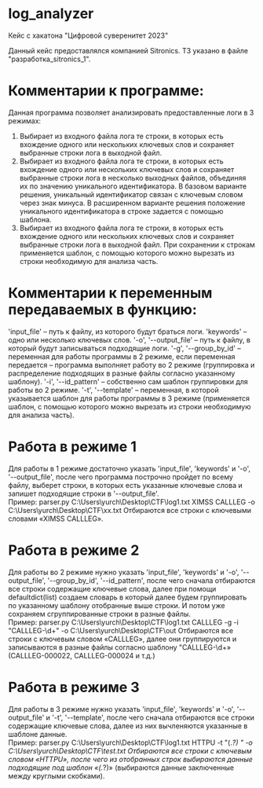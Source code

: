 # log_analyzer
Кейс с хакатона "Цифровой суверенитет 2023" 

Данный кейс предоставлялся компанией Sitronics. ТЗ указано в файле "разработка_sitronics_1".

# Комментарии к программе:

Данная программа позволяет анализировать предоставленные логи в 3 режимах:
1. Выбирает из входного файла лога те строки, в которых есть вхождение одного или нескольких ключевых слов и сохраняет выбранные строки лога в выходной файл.
2. Выбирает из входного файла лога те строки, в которых есть вхождение одного или нескольких ключевых слов и сохраняет выбранные строки лога в несколько выходных файлов, объединяя их по значению уникального идентификатора. В базовом варианте решения, уникальный идентификатор связан с ключевым словом через знак минуса. В расширенном варианте решения положение уникального идентификатора в строке задается с помощью шаблона.
3. Выбирает из входного файла лога те строки, в которых есть вхождение одного или нескольких ключевых слов и сохраняет выбранные строки лога в выходной файл. При сохранении к строкам применяется шаблон, с помощью которого можно вырезать из строки необходимую для анализа часть.
# Комментарии к переменным передаваемых в функцию:
'input_file' – путь к файлу, из которого будут браться логи.
'keywords' – одно или несколько ключевых слов.
'-o', '--output_file' – путь к файлу, в который будут записываться подходящие логи.
'-g', '--group_by_id' – переменная для работы программы в 2 режиме, если переменная передается – программа выполняет работу во 2 режиме (группировка и распределение подходящих в разные файлы согласно указанному шаблону).
'-i', '--id_pattern' – собственно сам шаблон группировки для работы во 2 режиме.
'-t', '--template' – переменная, в которой указывается шаблон для работы программы в 3 режиме (применяется шаблон, с помощью которого можно вырезать из строки необходимую для анализа часть).
# Работа в режиме 1
Для работы в 1 режиме достаточно указать 'input_file', 'keywords' и '-o', '--output_file', после чего программа построчно пройдет по всему файлу, выберет строки, в которых есть указанные ключевые слова и запишет подходящие строки в '--output_file'.  
Пример:
parser.py C:\Users\yurch\Desktop\CTF\log1.txt XIMSS CALLLEG -o C:\Users\yurch\Desktop\CTF\xx.txt
Отбираются все строки с ключевыми словами «XIMSS CALLLEG».
# Работа в режиме 2
Для работы во 2 режиме нужно указать 'input_file', 'keywords' и '-o', '--output_file', '--group_by_id', '--id_pattern', после чего сначала отбираются все строки содержащие ключевые слова, далее при помощи defaultdict(list) создаем словарь в который далее будем группировать по указанному шаблону отобранные выше строки. И потом уже сохраняем сгруппированные строки в разные файлы.  
Пример:
parser.py C:\Users\yurch\Desktop\CTF\log1.txt CALLLEG -g -i "CALLLEG-\d+" -o C:\Users\yurch\Desktop\CTF\out
Отбираются все строки с ключевым словом «CALLLEG», далее они группируются и записываются в разные файлы согласно шаблону "CALLLEG-\d+» (CALLLEG-000022, CALLLEG-000024 и т.д.)
# Работа в режиме 3
Для работы в 3 режиме нужно указать 'input_file', 'keywords' и '-o', '--output_file' и '-t', '--template', после чего сначала отбираются все строки содержащие ключевые слова, далее из них вычленяются указанные в шаблоне данные.  
Пример:
parser.py C:\Users\yurch\Desktop\CTF\log1.txt HTTPU -t "\(.*?\) " -o C:\Users\yurch\Desktop\CTF\test.txt
Отбираются все строки с ключевым словом «HTTPU», после чего из отобранных строк выбираются данные подходящие под шаблон «\(.*?\)» (выбираются данные заключенные между круглыми скобками).
